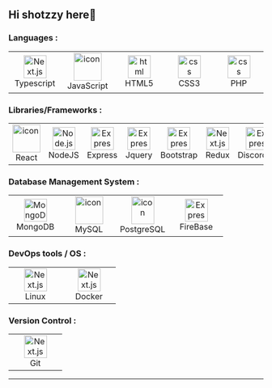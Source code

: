 ## Hi shotzzy here👋
### Languages :

<table>
  <tr>
    <td align="center" width="90">
      <img src="https://techstack-generator.vercel.app/ts-icon.svg"" width="45" height="45" alt="Next.js" />
      <br>Typescript
    </td>
    <td align="center" width="90">
      <img src="https://techstack-generator.vercel.app/js-icon.svg" alt="icon" width="55" height="55" />
      <br>JavaScript
    </td>
     <td align="center" width="90">
    <img src="https://skillicons.dev/icons?i=html" width="45" height="45" alt="html" />
    <br>HTML5
  </td>
  <td align="center" width="90">
    <img src="https://skillicons.dev/icons?i=css" width="45" height="45" alt="css" />
     <br>CSS3
  </td>
  <td align="center" width="90">
    <img src="https://skillicons.dev/icons?i=php" width="45" height="45" alt="css" />
    <br>PHP
</td>
</tr>
</table>

### Libraries/Frameworks :

<table>
  <tr>
   <td align="center" width="90">
      <img src="https://techstack-generator.vercel.app/react-icon.svg" alt="icon" width="55" height="55" />
      <br>React
    </td>
 <td align="center" width="90">
      <img src="https://skillicons.dev/icons?i=nodejs" width="45" height="45" alt="Node.js" />
      <br>NodeJS
</td>
<td align="center" width="90">
      <img src="https://skillicons.dev/icons?i=express" width="45" height="45" alt="Express" />
      <br>Express
</td>
<td align="center" width="90">
      <img src="https://skillicons.dev/icons?i=jquery" width="45" height="45" alt="Express" />
      <br>Jquery
</td>
<td align="center" width="90">
      <img src="https://skillicons.dev/icons?i=bootstrap" width="45" height="45" alt="Express" />
      <br>Bootstrap
</td>
     <td align="center" width="90">
      <img src="https://techstack-generator.vercel.app/redux-icon.svg" width="45" height="45" alt="Next.js" />
      <br>Redux
</td>
<td align="center" width="90">
      <img src="https://skillicons.dev/icons?i=discordjs" width="45" height="45" alt="Express" />
      <br>DiscordJS
</td>
  </tr>
</table>

### Database Management System :

<table>
  <tr>
   <td align="center" width="90">
       <img src="https://skillicons.dev/icons?i=mongodb" width="45" height="45" alt="MongoDB" />
      <br>MongoDB
    </td>
 <td align="center" width="90">
      <img src="https://techstack-generator.vercel.app/mysql-icon.svg" alt="icon" width="55" height="55" />
      <br>MySQL
    </td>
     <td align="center" width="90">
      <img src="https://skillicons.dev/icons?i=postgresql" alt="icon" width="45" height="55" />
      <br>PostgreSQL
    </td>
   <td align="center" width="90">
      <img src="https://skillicons.dev/icons?i=firebase" width="45" height="45" alt="Express" />
      <br>FireBase
  </td>
</tr>
</table>

### DevOps tools / OS :

<table>
  <tr>
    <td align="center" width="90">
      <img src="https://skillicons.dev/icons?i=linux" width="45" height="45" alt="Next.js" />
      <br>Linux
    </td>
    <td align="center" width="90">
      <img src="https://techstack-generator.vercel.app/docker-icon.svg" width="45" height="45" alt="Next.js" />
      <br>Docker
    </td>
  </tr>
</table>

### Version Control :

<table>
  <tr>
    <td align="center" width="90">
      <img src="https://skillicons.dev/icons?i=git" width="45" height="45" alt="Next.js" />
      <br>Git
    </td>
  </tr>
</table>
<hr>
